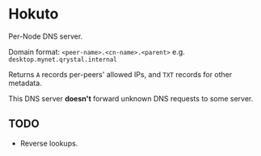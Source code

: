 # Hokuto

Per-Node DNS server.

Domain format: `<peer-name>.<cn-name>.<parent>` e.g. `desktop.mynet.qrystal.internal`

Returns `A` records per-peers' allowed IPs, and `TXT` records for other metadata.

This DNS server **doesn't** forward unknown DNS requests to some server.

## TODO

- Reverse lookups.
